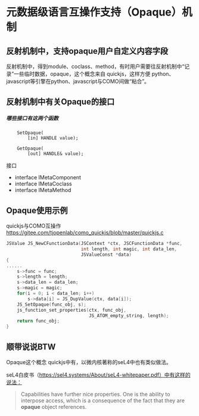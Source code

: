 # 元数据级语言互操作支持（Opaque）机制



## 反射机制中，支持opaque用户自定义内容字段

反射机制中，得到module、coclass、method，有时用户需要往反射机制中“记录”一些临时数据，opaque，这个概念来自 quickjs，这样方便 python、javascript等引擎在python、javascript与COMO间做“粘合”。

## 反射机制中有关Opaque的接口

##### 哪些接口有这两个函数

```
    SetOpaque(
        [in] HANDLE value);

    GetOpaque(
        [out] HANDLE& value);

```



接口

- interface IMetaComponent
- interface IMetaCoclass
- interface IMetaMethod



## Opaque使用示例

quickjs与COMO互操作 https://gitee.com/tjopenlab/como_quickjs/blob/master/quickjs.c

```c++
JSValue JS_NewCFunctionData(JSContext *ctx, JSCFunctionData *func,
                            int length, int magic, int data_len,
                            JSValueConst *data)
{
......
    s->func = func;
    s->length = length;
    s->data_len = data_len;
    s->magic = magic;
    for(i = 0; i < data_len; i++)
        s->data[i] = JS_DupValue(ctx, data[i]);
    JS_SetOpaque(func_obj, s);
    js_function_set_properties(ctx, func_obj,
                               JS_ATOM_empty_string, length);
    return func_obj;
}
```





## 顺带说说BTW

Opaque这个概念 quickjs中有，以微内核著称的seL4中也有类似做法。

seL4白皮书（https://sel4.systems/About/seL4-whitepaper.pdf）中有这样的说法：

> Capabilities have further nice properties. One is the ability to interpose access, which is a consequence of the fact that they are **opaque** object references.